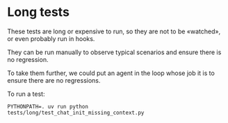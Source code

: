 # Long tests
These tests are long or expensive to run, so they are not to be «watched», or even probably run in hooks.

They can be run manually to observe typical scenarios and ensure there is no regression.

To take them further, we could put an agent in the loop whose job it is to ensure there are no regressions.

To run a test:
```
PYTHONPATH=. uv run python tests/long/test_chat_init_missing_context.py
```
